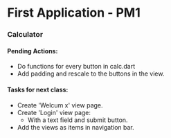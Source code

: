 # First Application - PM1

### Calculator

#### Pending Actions:
- Do functions for every button in calc.dart
- Add padding and rescale to the buttons in the view.

#### Tasks for next class:
- Create 'Welcum x' view page.
- Create 'Login' view page:
  - With a text field and submit button.
- Add the views as items in navigation bar.